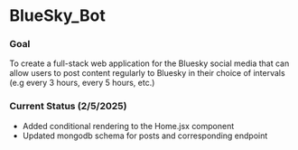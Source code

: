 # BlueSky_Bot

### Goal
To create a full-stack web application for the Bluesky social media that can allow users to post content regularly to Bluesky in their choice of intervals (e.g every 3 hours, every 5 hours, etc.)

### Current Status (2/5/2025)
- Added conditional rendering to the Home.jsx component
- Updated mongodb schema for posts and corresponding endpoint



